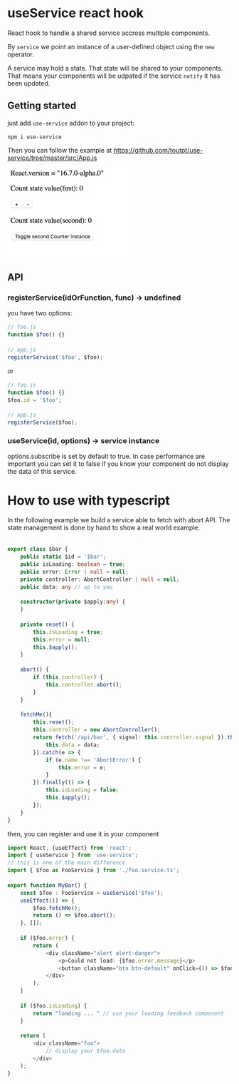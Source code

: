 # useService react hook

React hook to handle a shared service accross multiple components.

By `service` we point an instance of a user-defined object using the `new` operator.

A service may hold a state. That state will be shared to your components.
That means your components will be udpated if the service `notify` it has been updated.

## Getting started

just add `use-service` addon to your project:

```
npm i use-service
```

Then you can follow the example at https://github.com/toutpt/use-service/tree/master/src/App.js

![example](https://raw.githubusercontent.com/toutpt/use-service/master/example.gif)

## API

### **registerService**(idOrFunction, func) -> undefined

you have two options:

```javascript
// foo.js
function $foo() {}

// app.js
registerService('$foo', $foo);
```

or

```javascript
// foo.js
function $foo() {}
$foo.id = '$foo';

// app.js
registerService($foo);
```

### **useService**(id, options) -> service instance

options.subscribe is set by default to true. In case performance are important you can set it to false if you know your component do not display the data of this service.

# How to use with typescript

In the following example we build a service able to fetch with abort API.
The state management is done by hand to show a real world example.

```typescript

export class $bar {
    public static $id = '$bar';
    public isLoading: boolean = true;
    public error: Error | null = null;
    private controller: AbortController | null = null;
    public data: any // up to you

    constructor(private $apply:any) {
    }

    private reset() {
        this.isLoading = true;
        this.error = null;
        this.$apply();
    }

    abort() {
        if (this.controller) {
            this.controller.abort();
        }
    }

    fetchMe(){
        this.reset();
        this.controller = new AbortController();
        return fetch('/api/bar', { signal: this.controller.signal }).then(data => {
            this.data = data;
        }).catch(e => {
            if (e.name !== 'AbortError') {
                this.error = e;
            }
        }).finally(() => {
            this.isLoading = false;
            this.$apply();
        });
    }
}
```

then, you can register and use it in your component

```typescript
import React, {useEffect} from 'react';
import { useService } from 'use-service';
// this is one of the main difference
import { $foo as FooService } from './foo.service.ts';

export function MyBar() {
    const $foo : FooService = useService('$foo');
    useEffect(() => {
        $foo.fetchMe();
        return () => $foo.abort();
    }, []);

    if ($foo.error) {
        return (
            <div className="alert alert-danger">
                <p>Could not load: {$foo.error.message}</p>
                <button className="btn btn-default" onClick={() => $foo.fetchMe()}>re try<button>
            </div>
        );
    }

    if ($foo.isLoading) {
        return "loading ... " // use your loading feedback component
    }

    return (
        <div className="foo">
            // display your $foo.data
        </div>
    );
}
```
